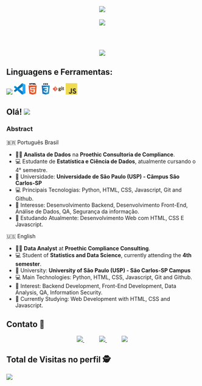 <p align="center"><img src="https://readme-typing-svg.herokuapp.com?color=%2336BCF7&lines=Hello+Friend;Welcome+to+my+Github+profile" data-canonical-src="https://readme-typing-svg.herokuapp.com?color=%2336BCF7&lines=Hello+Friend;Welcome+to+my+Github+profile;width=500&amp;height=50" style="max-width: 100%;"></p>
<p align="center">
  <a href="#">
    <img align="center" width="450" src="https://raw.githubusercontent.com/MicaelliMedeiros/micaellimedeiros/master/image/computer-illustration.png" />
  </a>
</p>
</br>
</br>
<p align="center">
  <a href="https://github.com/anuraghazra/github-readme-stats">
    <img
      align="center"
      src="https://github-readme-stats.vercel.app/api/top-langs/?username=ronaldosegundojr&layout=compact&theme=merko"
    />
  </a>
  <!--
<a href="https://github.com/anuraghazra/github-readme-stats">
    <img align="center" src="https://github-readme-stats.vercel.app/api?username=ronaldosegundojr&theme=merko">
  </a>
</p>
-->


## **Linguagens e Ferramentas:**  
 <code><img height="30" src="https://cdn.picpng.com/logo/language-logo-python-44976.png"></code>
<code><img height="30" src="https://raw.githubusercontent.com/github/explore/80688e429a7d4ef2fca1e82350fe8e3517d3494d/topics/visual-studio-code/visual-studio-code.png"></code>
<code><img height="30" src="https://raw.githubusercontent.com/github/explore/80688e429a7d4ef2fca1e82350fe8e3517d3494d/topics/html/html.png"></code>
<code><img height="30" src="https://raw.githubusercontent.com/github/explore/80688e429a7d4ef2fca1e82350fe8e3517d3494d/topics/css/css.png"></code>
<code><img height="30" src="https://raw.githubusercontent.com/github/explore/80688e429a7d4ef2fca1e82350fe8e3517d3494d/topics/git/git.png"></code>
<code><img height="30" src="https://raw.githubusercontent.com/github/explore/80688e429a7d4ef2fca1e82350fe8e3517d3494d/topics/javascript/javascript.png"></code>
  
## Olá! <img src="https://raw.githubusercontent.com/iampavangandhi/iampavangandhi/master/gifs/Hi.gif" width="30px"></h2>

### Abstract
🇧🇷 Português Brasil
- 👨‍💻 **Analista de Dados** na **Proethic Consultoria de Compliance**.
- 💻 Estudante de **Estatística e Ciência de Dados**, atualmente cursando o 4° semestre.
- 🏤 Universidade: **Universidade de São Paulo (USP) - Câmpus São Carlos-SP**
- 💻 Principais Tecnologias: Python, HTML, CSS, Javascript, Git and Github.
- 💙 Interesse: Desenvolvimento Backend, Desenvolvimento Front-End, Análise de Dados, QA, Segurança da informação.
- 📕 Estudando Atualmente: Desenvolvimento Web com HTML, CSS E Javascript.


🇺🇸 	English
- 👨‍💻 **Data Analyst** at **Proethic Compliance Consulting**.
- 💻 Student of **Statistics and Data Science**, currently attending the **4th semester**.
- 🏤 University: **University of São Paulo (USP) - São Carlos-SP Campus**
- 💻 Main Technologies: Python, HTML, CSS, Javascript, Git and Github.
- 💙 Interest: Backend Development, Front-End Development, Data Analysis, QA, Information Security.
- 📕 Currently Studying: Web Development with HTML, CSS and Javascript.


## Contato :iphone:

<p align="center">
    <a href="https://github.com/ronaldosegundojr">
        <img  src="https://img.shields.io/badge/github-%23100000.svg?&style=for-the-badge&logo=github&logoColor=white&link=mailto:https://github.com/ronaldosegundojr">
    </a>
    &nbsp;&nbsp;&nbsp;&nbsp;&nbsp;&nbsp;&nbsp;&nbsp;&nbsp;
    <a href="mailto:ronaldosegundojr@usp.br">
        <img src="https://img.shields.io/badge/gmail-D14836?&style=for-the-badge&logo=gmail&logoColor=white&link=mailto:ronaldosegundojr@usp.br">
    </a>
    &nbsp;&nbsp;&nbsp;&nbsp;&nbsp;&nbsp;&nbsp;&nbsp;&nbsp;
    <a href="https://www.linkedin.com/in/r-segundojr">
        <img src="https://img.shields.io/badge/linkedin-%230077B5.svg?&style=for-the-badge&logo=linkedin&logoColor=white&link=mailto:https://www.linkedin.com/in/r-segundojr/">
    </a>
</p>

<p align="center"> 

 ## Total de Visitas no perfil :detective: <br>
 <p align="left"> 
   <img alingn="left" src="https://profile-counter.glitch.me/ronaldosegundojr/count.svg" />
 </p>

</p>

